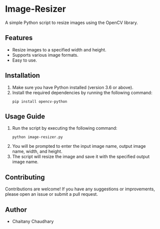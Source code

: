 # Image-Resizer

A simple Python script to resize images using the OpenCV library.


## Features

- Resize images to a specified width and height.
- Supports various image formats.
- Easy to use.

## Installation

1. Make sure you have Python installed (version 3.6 or above).
2. Install the required dependencies by running the following command:
   ```
   pip install opencv-python
   ```

## Usage Guide

1. Run the script by executing the following command:
   ```
   python image-resizer.py
   ```
2. You will be prompted to enter the input image name, output image name, width, and height.
3. The script will resize the image and save it with the specified output image name.
## Contributing

Contributions are welcome! If you have any suggestions or improvements, please open an issue or submit a pull request.

## Author

- Chaitany Chaudhary
